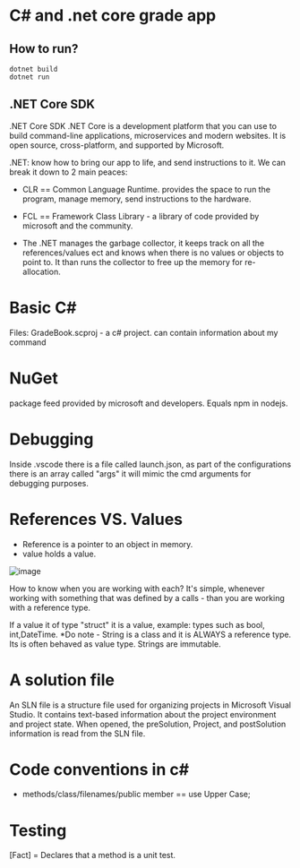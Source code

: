 # C# and .net core grade app

## How to run?
```
dotnet build
dotnet run
```

## .NET Core SDK
.NET Core SDK
.NET Core is a development platform that you can use to build command-line applications, microservices and modern websites. It is open source, cross-platform, and supported by Microsoft.


.NET: know how to bring our app to life, and send instructions to it. We can break it down to 2 main peaces: 
* CLR == Common Language Runtime. provides the space to run the program, manage memory, send instructions to the hardware.
* FCL == Framework Class Library - a library of code provided by microsoft and the community.

* The .NET manages the garbage collector, it keeps track on all the references/values ect and knows when there is no values or objects to point to. It than runs the collector to free up the memory for re-allocation.

# Basic C#
Files:
GradeBook.scproj - a c# project. can contain information about my command

# NuGet
package feed provided by microsoft and developers. Equals npm in nodejs.


# Debugging
Inside .vscode there is a file called launch.json, as part of the configurations there is an array called "args" it will mimic the cmd arguments for debugging purposes.


# References VS. Values
* Reference is a pointer to an object in memory.
* value holds a value.

![image](https://user-images.githubusercontent.com/20379084/72080211-0cc03e80-3305-11ea-8f80-f71377cd5213.png)

How to know when you are working with each? It's simple, whenever working with something that was defined by a calls - than you are working with a reference type.

If a value it of type "struct" it is a value, example: types such as bool, int,DateTime. 
*Do note - String is a class and it is ALWAYS a reference type. Its is often behaved as value type. Strings are immutable.


# A solution file
An SLN file is a structure file used for organizing projects in Microsoft Visual Studio. It contains text-based information about the project environment and project state. When opened, the preSolution, Project, and postSolution information is read from the SLN file.

# Code conventions in c#
* methods/class/filenames/public member == use Upper Case;

# Testing
[Fact] = Declares that a method is a unit test.

